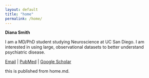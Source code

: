 ```yaml
---
layout: default
title: "home"
permalink: /home/
---
```


**Diana Smith**

I am a MD/PhD student studying Neuroscience at UC San Diego. I am interested in using large, observational datasets to better understand psychiatric disease.

[Email](mailto:d9smith@health.ucsd.edu) | [PubMed](https://www.ncbi.nlm.nih.gov/myncbi/diana.smith.1/bibliography/public/) | [Google Scholar](https://scholar.google.com/citations?user=DUyTJpUAAAAJ)

this is published from home.md.
